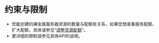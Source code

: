 # 约束与限制<a name="ZH-CN_TOPIC_0170883545"></a>

-   您能创建的裸金属服务器资源的数量与配额有关系，如果您想查看服务配额、扩大配额，具体请参见“[调整资源配额](https://support.huaweicloud.com/usermanual-bms/bms_01_0064.html)”。
-   更详细的限制请参见具体API的说明。

